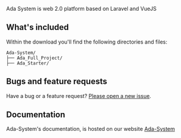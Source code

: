 Ada System is web 2.0 platform based on Laravel and VueJS

## What's included

Within the download you'll find the following directories and files:

```
Ada-System/
├── Ada_Full_Project/
├── Ada_Starter/

```

## Bugs and feature requests

Have a bug or a feature request? [Please open a new issue](https://gitlab.com/ApaxEnglish/Ada-System/issues/new).

## Documentation

Ada-System's documentation, is hosted on our website [Ada-System](https://gitlab.com/ApaxEnglish/Ada-System/doc)
